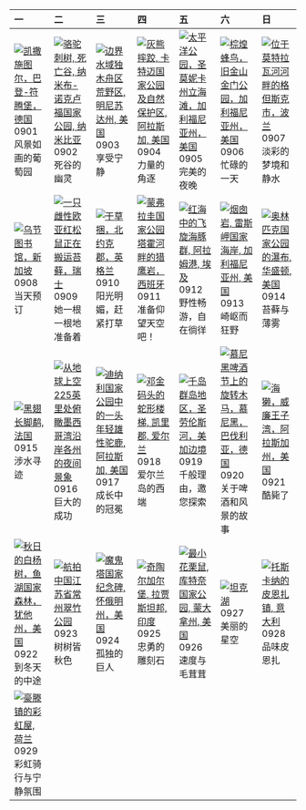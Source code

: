 | 一                                                                                                                                                                                                 | 二                                                                                                                                                                                                      | 三                                                                                                                                                                                                  | 四                                                                                                                                                                                                        | 五                                                                                                                                                                                                    | 六                                                                                                                                                                                                            | 日                                                                                                                                                                                           |
|:--------------------------------------------------------------------------------------------------------------------------------------------------------------------------------------------------|:-------------------------------------------------------------------------------------------------------------------------------------------------------------------------------------------------------|:---------------------------------------------------------------------------------------------------------------------------------------------------------------------------------------------------|:---------------------------------------------------------------------------------------------------------------------------------------------------------------------------------------------------------|:-----------------------------------------------------------------------------------------------------------------------------------------------------------------------------------------------------|:-------------------------------------------------------------------------------------------------------------------------------------------------------------------------------------------------------------|:--------------------------------------------------------------------------------------------------------------------------------------------------------------------------------------------|
| [![](https://www.bing.com/th?id=OHR.FieldKaiserstuhl_ZH-CN0467488834_320x240.jpg "凯撒施图尔，巴登-符腾堡，德国")](https://www.bing.com/th?id=OHR.FieldKaiserstuhl_ZH-CN0467488834_UHD.jpg)<br>0901<br>风景如画的葡萄园 | [![](https://www.bing.com/th?id=OHR.DeadvleiTrees_ZH-CN0967414858_320x240.jpg "骆驼刺树, 死亡谷, 纳米布-诺克卢福国家公园, 纳米比亚")](https://www.bing.com/th?id=OHR.DeadvleiTrees_ZH-CN0967414858_UHD.jpg)<br>0902<br>死谷的幽灵 | [![](https://www.bing.com/th?id=OHR.MinnesotaWaters_ZH-CN6078521418_320x240.jpg "边界水域独木舟区荒野区, 明尼苏达州, 美国")](https://www.bing.com/th?id=OHR.MinnesotaWaters_ZH-CN6078521418_UHD.jpg)<br>0903<br>享受宁静 | [![](https://www.bing.com/th?id=OHR.WrestlingBears_ZH-CN6430637848_320x240.jpg "灰熊摔跤, 卡特迈国家公园及自然保护区, 阿拉斯加, 美国")](https://www.bing.com/th?id=OHR.WrestlingBears_ZH-CN6430637848_UHD.jpg)<br>0904<br>力量的角逐 | [![](https://www.bing.com/th?id=OHR.SunsetPier_ZH-CN1202083395_320x240.jpg "太平洋公园，圣莫妮卡州立海滩，加利福尼亚州，美国")](https://www.bing.com/th?id=OHR.SunsetPier_ZH-CN1202083395_UHD.jpg)<br>0905<br>完美的夜晚          | [![](https://www.bing.com/th?id=OHR.RufousHummer_ZH-CN1777072350_320x240.jpg "棕煌蜂鸟，旧金山金门公园，加利福尼亚州，美国")](https://www.bing.com/th?id=OHR.RufousHummer_ZH-CN1777072350_UHD.jpg)<br>0906<br>忙碌的一天                | [![](https://www.bing.com/th?id=OHR.BlueGdansk_ZH-CN3328928509_320x240.jpg "位于莫特拉瓦河河畔的格但斯克市，波兰")](https://www.bing.com/th?id=OHR.BlueGdansk_ZH-CN3328928509_UHD.jpg)<br>0907<br>淡彩的梦境和静水    |
| [![](https://www.bing.com/th?id=OHR.OrchardLibrary_ZH-CN3578982798_320x240.jpg "乌节图书馆，新加坡")](https://www.bing.com/th?id=OHR.OrchardLibrary_ZH-CN3578982798_UHD.jpg)<br>0908<br>当天预订               | [![](https://www.bing.com/th?id=OHR.SwissSquirrel_ZH-CN1499344455_320x240.jpg "一只雌性欧亚红松鼠正在搬运苔藓，瑞士")](https://www.bing.com/th?id=OHR.SwissSquirrel_ZH-CN1499344455_UHD.jpg)<br>0909<br>她一根一根地准备着        | [![](https://www.bing.com/th?id=OHR.YorkshireHay_ZH-CN9097986997_320x240.jpg "干草捆，北约克郡，英格兰")](https://www.bing.com/th?id=OHR.YorkshireHay_ZH-CN9097986997_UHD.jpg)<br>0910<br>阳光明媚，赶紧打草            | [![](https://www.bing.com/th?id=OHR.ExtremaduraJamon_ZH-CN1559355133_320x240.jpg "蒙弗拉圭国家公园塔霍河畔的猎鹰岩，西班牙")](https://www.bing.com/th?id=OHR.ExtremaduraJamon_ZH-CN1559355133_UHD.jpg)<br>0911<br>准备仰望天空吧！   | [![](https://www.bing.com/th?id=OHR.SpinnerDolphins_ZH-CN9731341241_320x240.jpg "红海中的飞旋海豚群, 阿拉姆港, 埃及")](https://www.bing.com/th?id=OHR.SpinnerDolphins_ZH-CN9731341241_UHD.jpg)<br>0912<br>野性畅游，自在徜徉 | [![](https://www.bing.com/th?id=OHR.PointReyesSeashore_ZH-CN0076789582_320x240.jpg "烟囱岩, 雷斯岬国家海岸, 加利福尼亚州, 美国")](https://www.bing.com/th?id=OHR.PointReyesSeashore_ZH-CN0076789582_UHD.jpg)<br>0913<br>崎岖而狂野  | [![](https://www.bing.com/th?id=OHR.HohWaterfall_ZH-CN0297269806_320x240.jpg "奥林匹克国家公园的瀑布, 华盛顿, 美国")](https://www.bing.com/th?id=OHR.HohWaterfall_ZH-CN0297269806_UHD.jpg)<br>0914<br>苔藓与薄雾 |
| [![](https://www.bing.com/th?id=OHR.Echasse_ZH-CN0670369582_320x240.jpg "黑翅长脚鹬, 法国")](https://www.bing.com/th?id=OHR.Echasse_ZH-CN0670369582_UHD.jpg)<br>0915<br>涉水寻迹                             | [![](https://www.bing.com/th?id=OHR.OzoneEarth_ZH-CN0993915980_320x240.jpg "从地球上空225英里处俯瞰墨西哥湾沿岸各州的夜间景象")](https://www.bing.com/th?id=OHR.OzoneEarth_ZH-CN0993915980_UHD.jpg)<br>0916<br>巨大的成功          | [![](https://www.bing.com/th?id=OHR.YoungMoose_ZH-CN4639410217_320x240.jpg "迪纳利国家公园中的一头年轻雄性驼鹿, 阿拉斯加, 美国")](https://www.bing.com/th?id=OHR.YoungMoose_ZH-CN4639410217_UHD.jpg)<br>0917<br>成长中的冠冕    | [![](https://www.bing.com/th?id=OHR.DunquinIreland_ZH-CN1418844818_320x240.jpg "邓金码头的蛇形楼梯, 凯里郡, 爱尔兰")](https://www.bing.com/th?id=OHR.DunquinIreland_ZH-CN1418844818_UHD.jpg)<br>0918<br>爱尔兰岛的西端         | [![](https://www.bing.com/th?id=OHR.ThousandIslands_ZH-CN3197750437_320x240.jpg "千岛群岛地区，圣劳伦斯河，美加边境")](https://www.bing.com/th?id=OHR.ThousandIslands_ZH-CN3197750437_UHD.jpg)<br>0919<br>千般理由，邀您探索   | [![](https://www.bing.com/th?id=OHR.OktoberfestSwing_ZH-CN5270146600_320x240.jpg "慕尼黑啤酒节上的旋转木马，慕尼黑，巴伐利亚，德国")](https://www.bing.com/th?id=OHR.OktoberfestSwing_ZH-CN5270146600_UHD.jpg)<br>0920<br>关于啤酒和风景的故事 | [![](https://www.bing.com/th?id=OHR.IceOtters_ZH-CN5393791969_320x240.jpg "海獭，威廉王子湾，阿拉斯加州，美国")](https://www.bing.com/th?id=OHR.IceOtters_ZH-CN5393791969_UHD.jpg)<br>0921<br>酷毙了            |
| [![](https://www.bing.com/th?id=OHR.AspenEquinox_ZH-CN5474695693_320x240.jpg "秋日的白杨树，鱼湖国家森林，犹他州，美国")](https://www.bing.com/th?id=OHR.AspenEquinox_ZH-CN5474695693_UHD.jpg)<br>0922<br>到冬天的中途      | [![](https://www.bing.com/th?id=OHR.AutumnalEquinoxY25_ZH-CN5692548297_320x240.jpg "航拍中国江苏省常州翠竹公园")](https://www.bing.com/th?id=OHR.AutumnalEquinoxY25_ZH-CN5692548297_UHD.jpg)<br>0923<br>树树皆秋色       | [![](https://www.bing.com/th?id=OHR.BearLodge_ZH-CN5880511888_320x240.jpg "魔鬼塔国家纪念碑, 怀俄明州，美国")](https://www.bing.com/th?id=OHR.BearLodge_ZH-CN5880511888_UHD.jpg)<br>0924<br>孤独的巨人                 | [![](https://www.bing.com/th?id=OHR.FortChittorgarh_ZH-CN5999553283_320x240.jpg "奇陶尔加尔堡, 拉贾斯坦邦, 印度")](https://www.bing.com/th?id=OHR.FortChittorgarh_ZH-CN5999553283_UHD.jpg)<br>0925<br>忠勇的雕刻石          | [![](https://www.bing.com/th?id=OHR.AutumnChipmunk_ZH-CN6224482683_320x240.jpg "最小花栗鼠, 库特奈国家公园, 蒙大拿州, 美国")](https://www.bing.com/th?id=OHR.AutumnChipmunk_ZH-CN6224482683_UHD.jpg)<br>0926<br>速度与毛茸茸 | [![](https://www.bing.com/th?id=OHR.TankLakes_ZH-CN6402368934_320x240.jpg "坦克湖")](https://www.bing.com/th?id=OHR.TankLakes_ZH-CN6402368934_UHD.jpg)<br>0927<br>美丽的星空                                         | [![](https://www.bing.com/th?id=OHR.PienzaItaly_ZH-CN6564335348_320x240.jpg "托斯卡纳的皮恩扎镇, 意大利")](https://www.bing.com/th?id=OHR.PienzaItaly_ZH-CN6564335348_UHD.jpg)<br>0928<br>品味皮恩扎         |
| [![](https://www.bing.com/th?id=OHR.HoutenHouses_ZH-CN6776452438_320x240.jpg "豪滕镇的彩虹屋, 荷兰")](https://www.bing.com/th?id=OHR.HoutenHouses_ZH-CN6776452438_UHD.jpg)<br>0929<br>彩虹骑行与宁静氛围            |                                                                                                                                                                                                        |                                                                                                                                                                                                    |                                                                                                                                                                                                          |                                                                                                                                                                                                      |                                                                                                                                                                                                              |                                                                                                                                                                                             |
